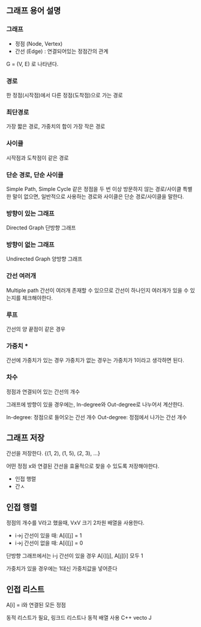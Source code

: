 ## 그래프 용어 설명

### 그래프
* 정점 (Node, Vertex)
* 간선 (Edge) : 연결되어있는 정점간의 관계

G = (V, E) 로 나타낸다.

### 경로
한 정점(시작점)에서 다른 정점(도착점)으로 가는 경로

### 최단경로
가장 짧은 경로, 가중치의 합이 가장 작은 경로

### 사이클
시작점과 도착점이 같은 경로

### 단순 경로, 단순 사이클
Simple Path, Simple Cycle
같은 정점을 두 번 이상 방문하지 않는 경로/사이클
특별한 말이 없으면, 일반적으로 사용하는 경로와 사이클은 단순 경로/사이클을 말한다.

### 방향이 있는 그래프
Directed Graph
단방향 그래프

### 방향이 없는 그래프
Undirected Graph
양방향 그래프

### 간선 여러개
Multiple path
간선이 여러개 존재할 수 있으므로 간선이 하나인지 여러개가 있을 수 있는지를 체크해야한다.

### 루프
간선의 양 끝점이 같은 경우

### 가중치 *
간선에 가중치가 있는 경우
가중치가 없는 경우는 가중치가 1이라고 생각하면 된다.

### 차수
정점과 연결되어 있는 간선의 개수

그래프에 방향이 있을 경우에는, In-degree와 Out-degree로 나누어서 계산한다.

In-degree: 정점으로 들어오는 간선 개수
Out-degree: 정점에서 나가는 간선 개수


## 그래프 저장
간선을 저장한다.
{(1, 2), (1, 5), (2, 3), ...}

어떤 정점 x와 연결된 간선을 효율적으로 찾을 수 있도록 저장해야한다.
* 인접 행렬
* 간ㅅ

## 인접 행렬
정점의 개수를 V라고 했을때, VxV 크기 2차원 배열을 사용한다. 
* i->j 간선이 있을 때: A[i][j] = 1 
* i->j 간선이 없을 때: A[i][j] = 0

단방향 그래프에서는 i-j 간선이 있을 경우 A[i][j], A[j][i] 모두 1

가중치가 있을 경우에는 1대신 가중치값을 넣어준다

## 인접 리스트
A[i] = i와 연결된 모든 정점

동적 리스트가 필요, 링크드 리스트나 동적 배열 사용
C++ vecto
J
<!--stackedit_data:
eyJoaXN0b3J5IjpbLTYwNzAwMjc4OV19
-->